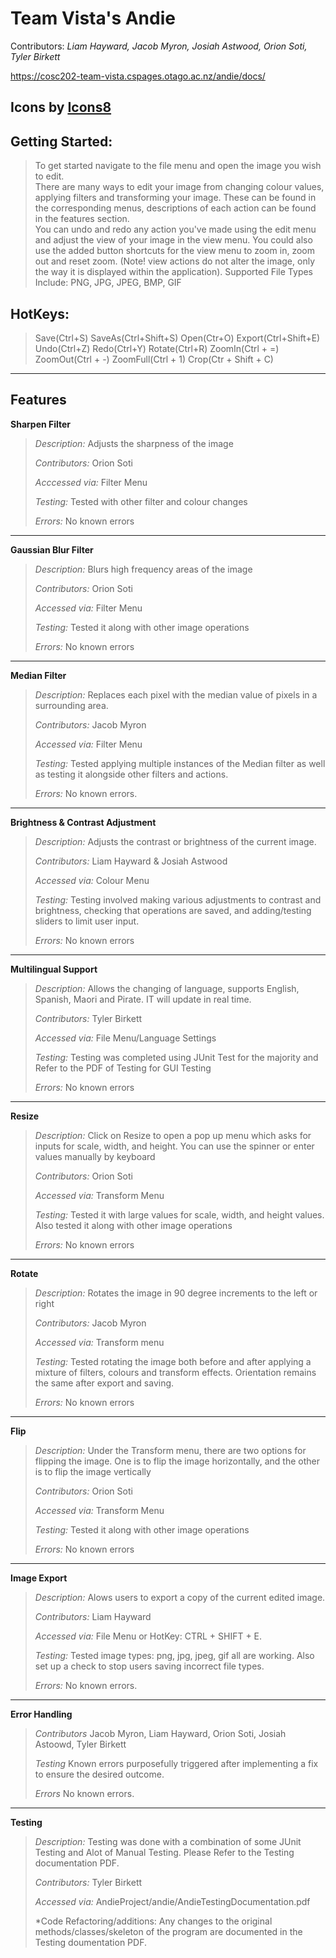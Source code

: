 # Team Vista's Andie

Contributors: *Liam Hayward, Jacob Myron, Josiah Astwood, Orion Soti, Tyler Birkett*

https://cosc202-team-vista.cspages.otago.ac.nz/andie/docs/

Icons by <a target="_blank" href="https://icons8.com">Icons8</a>
----
## Getting Started:

>To get started navigate to the file menu and open the image you wish to edit.  
>There are many ways to edit your image from changing colour values, applying filters and transforming your image.
>These can be found in the corresponding menus, descriptions of each action can be found in the features section.  
>You can undo and redo any action you've made using the edit menu and adjust the view of your image in the view menu.
>You could also use the added button shortcuts for the view menu to zoom in, zoom out and reset zoom.
>(Note! view actions do not alter the image, only the way it is displayed within the application).
>Supported File Types Include: PNG, JPG, JPEG, BMP, GIF

## HotKeys:

>Save(Ctrl+S)
>SaveAs(Ctrl+Shift+S)
>Open(Ctr+O)
>Export(Ctrl+Shift+E) 
>Undo(Ctrl+Z)
>Redo(Ctrl+Y) 
>Rotate(Ctrl+R)
>ZoomIn(Ctrl + =)
>ZoomOut(Ctrl + -)
>ZoomFull(Ctrl + 1)
>Crop(Ctr + Shift + C)
---

## Features

**Sharpen Filter**

> *Description:* Adjusts the sharpness of the image
>
> *Contributors:* Orion Soti
>
> *Acccessed via:* Filter Menu
>
> *Testing:* Tested with other filter and colour changes
>
> *Errors:* No known errors
---


**Gaussian Blur Filter**

> *Description:* Blurs high frequency areas of the image
>
> *Contributors:* Orion Soti
>
> *Accessed via:* Filter Menu
>
> *Testing:* Tested it along with other image operations
>
> *Errors:* No known errors
---

**Median Filter**

> *Description:* Replaces each pixel with the median value of pixels in a surrounding area.
>
> *Contributors:* Jacob Myron
>
> *Accessed via:* Filter Menu
>
> *Testing:* Tested applying multiple instances of the Median filter as well as testing it alongside other filters and actions.
>
> *Errors:* No known errors.
---

**Brightness & Contrast Adjustment**

> *Description:* Adjusts the contrast or brightness of the current image.
>
> *Contributors:* Liam Hayward & Josiah Astwood
>
> *Accessed via:* Colour Menu
>
> *Testing:* Testing involved making various adjustments to contrast and brightness, checking that operations are saved, and adding/testing sliders to limit user input.
>
> *Errors:* No known errors
---

**Multilingual Support**

> *Description:* Allows the changing of language, supports English, Spanish, Maori and Pirate. IT will update in real time.
>
> *Contributors:* Tyler Birkett
> 
> *Accessed via:* File Menu/Language Settings
>
> *Testing:* Testing was completed using JUnit Test for the majority and Refer to the PDF of Testing for GUI Testing
>
> *Errors:* No known errors
---

**Resize**

> *Description:* Click on Resize to open a pop up menu which asks for inputs for scale, width, and height. You can use the spinner or enter values manually by keyboard
>
> *Contributors:* Orion Soti
> 
> *Accessed via:* Transform Menu
>
> *Testing:* Tested it with large values for scale, width, and height values. Also tested it along with other image operations
>
> *Errors:* No known errors
---

**Rotate**

> *Description:* Rotates the image in 90 degree increments to the left or right
>
> *Contributors:* Jacob Myron
> 
> *Accessed via:* Transform menu
>
> *Testing:* Tested rotating the image both before and after applying a mixture of filters, colours and transform effects. Orientation remains the same after export and saving.
>
> *Errors:* No known errors
---

**Flip**

> *Description:* Under the Transform menu, there are two options for flipping the image. One is to flip the image horizontally, and the other is to flip the image vertically
>
> *Contributors:* Orion Soti
> 
> *Accessed via:* Transform Menu
>
> *Testing:* Tested it along with other image operations
>
> *Errors:* No known errors
---

**Image Export**


> *Description:* Alows users to export a copy of the current edited image. 
>
> *Contributors:* Liam Hayward
> 
> *Accessed via:* File Menu or HotKey: CTRL + SHIFT + E.
>
> *Testing:* Tested image types: png, jpg, jpeg, gif all are working. Also set up a check to stop users saving incorrect file types. 
>
> *Errors:* No known errors.
---

**Error Handling**

> *Contributors* Jacob Myron, Liam Hayward, Orion Soti, Josiah Astoowd, Tyler Birkett
>
>*Testing* Known errors purposefully triggered after implementing a fix to ensure the desired outcome.
>
>*Errors* No known errors.
---


**Testing**

> *Description:* Testing was done with a combination of some JUnit Testing and Alot of Manual Testing. Please Refer to the Testing documentation PDF.
>
> *Contributors:* Tyler Birkett
> 
> *Accessed via:* AndieProject/andie/AndieTestingDocumentation.pdf
>
> *Code Refactoring/additions: Any changes to the original methods/classes/skeleton of the program are documented in the Testing doumentation PDF.


